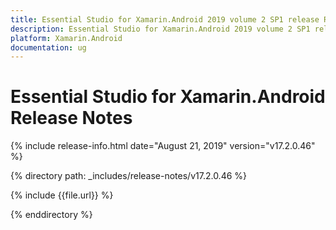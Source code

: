 ```yaml
---
title: Essential Studio for Xamarin.Android 2019 volume 2 SP1 release Release Notes  
description: Essential Studio for Xamarin.Android 2019 volume 2 SP1 release Release Notes  
platform: Xamarin.Android
documentation: ug
---
```


# Essential Studio for Xamarin.Android  Release Notes  

{% include release-info.html date="August 21, 2019"  version="v17.2.0.46" %} 


{% directory path: _includes/release-notes/v17.2.0.46 %}

{% include {{file.url}} %}

{% enddirectory %}